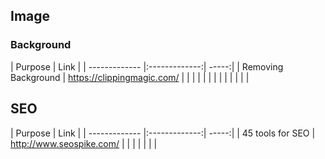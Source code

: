 ## Image

### Background

| Purpose        | Link |
| ------------- |:-------------:| -----:|
| Removing Background    | https://clippingmagic.com/ |
| | |
| | |
| | |
| | |


## SEO

| Purpose        | Link |
| ------------- |:-------------:| -----:|
| 45 tools for SEO   | http://www.seospike.com/ |
| | |
| | |
